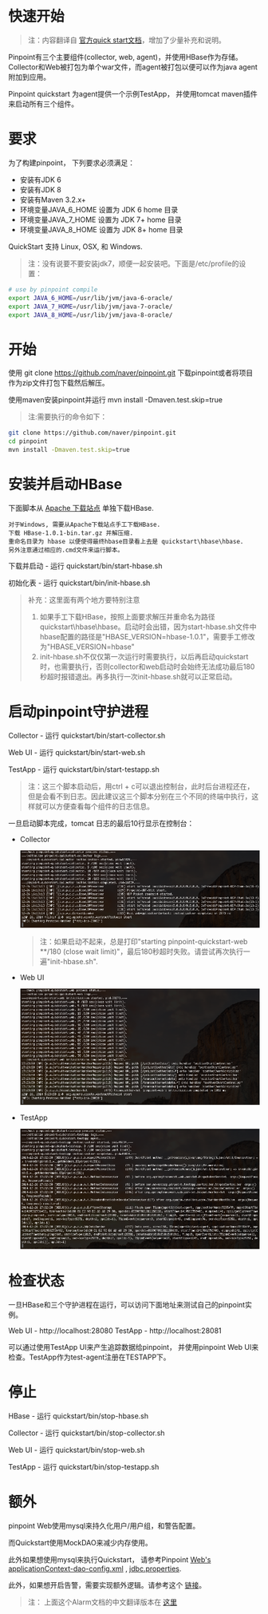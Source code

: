 快速开始
======

> 注：内容翻译自 [官方quick start文档](https://github.com/naver/pinpoint/blob/master/quickstart/README.md)，增加了少量补充和说明。

Pinpoint有三个主要组件(collector, web, agent)，并使用HBase作为存储。Collector和Web被打包为单个war文件，而agent被打包以便可以作为java agent附加到应用。

Pinpoint quickstart 为agent提供一个示例TestApp， 并使用tomcat maven插件来启动所有三个组件。

# 要求

为了构建pinpoint， 下列要求必须满足：

- 安装有JDK 6
- 安装有JDK 8
- 安装有Maven 3.2.x+
- 环境变量JAVA_6_HOME 设置为 JDK 6 home 目录
- 环境变量JAVA_7_HOME 设置为 JDK 7+ home 目录
- 环境变量JAVA_8_HOME 设置为 JDK 8+ home 目录

QuickStart 支持 Linux, OSX, 和 Windows.

> 注：没有说要不要安装jdk7，顺便一起安装吧。下面是/etc/profile的设置：

```bash
# use by pinpoint compile
export JAVA_6_HOME=/usr/lib/jvm/java-6-oracle/
export JAVA_7_HOME=/usr/lib/jvm/java-7-oracle/
export JAVA_8_HOME=/usr/lib/jvm/java-8-oracle/
```

# 开始

使用 git clone https://github.com/naver/pinpoint.git 下载pinpoint或者将项目作为zip文件打包下载然后解压。

使用maven安装pinpoint并运行 mvn install -Dmaven.test.skip=true

> 注:需要执行的命令如下：
>
```bash
git clone https://github.com/naver/pinpoint.git
cd pinpoint
mvn install -Dmaven.test.skip=true
```

# 安装并启动HBase

下面脚本从 [Apache 下载站点](http://apache.mirror.cdnetworks.com/hbase/) 单独下载HBase.

    对于Windows, 需要从Apache下载站点手工下载HBase.
    下载 HBase-1.0.1-bin.tar.gz 并解压缩.
    重命名目录为 hbase 以便使得最终hbase目录看上去是 quickstart\hbase\hbase.
	另外注意通过相应的.cmd文件来运行脚本。

下载并启动 - 运行 quickstart/bin/start-hbase.sh

初始化表 - 运行 quickstart/bin/init-hbase.sh

> 补充：这里面有两个地方要特别注意
>
> 1. 如果手工下载HBase，按照上面要求解压并重命名为路径quickstart\hbase\hbase。启动时会出错，因为start-hbase.sh文件中hbase配置的路径是"HBASE_VERSION=hbase-1.0.1"，需要手工修改为"HBASE_VERSION=hbase"
> 2. init-hbase.sh不仅仅第一次运行时需要执行，以后再启动quickstart时，也需要执行，否则collector和web启动时会始终无法成功最后180秒超时报错退出。再多执行一次init-hbase.sh就可以正常启动。

# 启动pinpoint守护进程

Collector - 运行 quickstart/bin/start-collector.sh

Web UI - 运行 quickstart/bin/start-web.sh

TestApp - 运行 quickstart/bin/start-testapp.sh

> 注：这三个脚本启动后，用ctrl + c可以退出控制台，此时后台进程还在，但是会看不到日志。因此建议这三个脚本分别在三个不同的终端中执行，这样就可以方便查看每个组件的日志信息。

一旦启动脚本完成，tomcat 日志的最后10行显示在控制台：

- Collector

	![](https://github.com/naver/pinpoint/raw/master/doc/img/ss_quickstart-collector-log.png)
	> 注：如果启动不起来，总是打印"starting pinpoint-quickstart-web \*\*/180 (close wait limit)"，最后180秒超时失败。请尝试再次执行一遍"init-hbase.sh".

- Web UI

	![](https://github.com/naver/pinpoint/raw/master/doc/img/ss_quickstart-web-log.png)

- TestApp

	![](https://github.com/naver/pinpoint/raw/master/doc/img/ss_quickstart-testapp-log.png)

# 检查状态

一旦HBase和三个守护进程在运行，可以访问下面地址来测试自己的pinpoint实例。

Web UI - http://localhost:28080
TestApp - http://localhost:28081

可以通过使用TestApp UI来产生追踪数据给pinpoint， 并使用pinpoint Web UI来检查。TestApp作为test-agent注册在TESTAPP下。

# 停止

HBase - 运行 quickstart/bin/stop-hbase.sh

Collector - 运行 quickstart/bin/stop-collector.sh

Web UI - 运行 quickstart/bin/stop-web.sh

TestApp - 运行 quickstart/bin/stop-testapp.sh

# 额外

pinpoint Web使用mysql来持久化用户/用户组，和警告配置。

而Quickstart使用MockDAO来减少内存使用。

此外如果想使用mysql来执行Quickstart， 请参考Pinpoint [Web's applicationContext-dao-config.xml](https://github.com/naver/pinpoint/blob/master/web/src/main/resources/applicationContext-dao-config.xml) , [jdbc.properties](https://github.com/naver/pinpoint/blob/master/web/src/main/resources/jdbc.properties).

此外，如果想开启告警，需要实现额外逻辑。请参考这个 [链接](https://github.com/naver/pinpoint/blob/master/doc/alarm.md)。

> 注： 上面这个Alarm文档的中文翻译版本在 [这里](../alarm/alarm.md)

